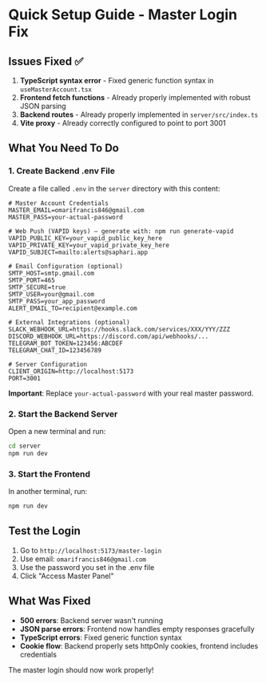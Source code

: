 # Quick Setup Guide - Master Login Fix

## Issues Fixed ✅
1. **TypeScript syntax error** - Fixed generic function syntax in `useMasterAccount.tsx`
2. **Frontend fetch functions** - Already properly implemented with robust JSON parsing
3. **Backend routes** - Already properly implemented in `server/src/index.ts`
4. **Vite proxy** - Already correctly configured to point to port 3001

## What You Need To Do

### 1. Create Backend .env File
Create a file called `.env` in the `server` directory with this content:

```env
# Master Account Credentials
MASTER_EMAIL=omarifrancis846@gmail.com
MASTER_PASS=your-actual-password

# Web Push (VAPID keys) — generate with: npm run generate-vapid
VAPID_PUBLIC_KEY=your_vapid_public_key_here
VAPID_PRIVATE_KEY=your_vapid_private_key_here
VAPID_SUBJECT=mailto:alerts@saphari.app

# Email Configuration (optional)
SMTP_HOST=smtp.gmail.com
SMTP_PORT=465
SMTP_SECURE=true
SMTP_USER=your@gmail.com
SMTP_PASS=your_app_password
ALERT_EMAIL_TO=recipient@example.com

# External Integrations (optional)
SLACK_WEBHOOK_URL=https://hooks.slack.com/services/XXX/YYY/ZZZ
DISCORD_WEBHOOK_URL=https://discord.com/api/webhooks/...
TELEGRAM_BOT_TOKEN=123456:ABCDEF
TELEGRAM_CHAT_ID=123456789

# Server Configuration
CLIENT_ORIGIN=http://localhost:5173
PORT=3001
```

**Important**: Replace `your-actual-password` with your real master password.

### 2. Start the Backend Server
Open a new terminal and run:
```bash
cd server
npm run dev
```

### 3. Start the Frontend
In another terminal, run:
```bash
npm run dev
```

## Test the Login
1. Go to `http://localhost:5173/master-login`
2. Use email: `omarifrancis846@gmail.com`
3. Use the password you set in the .env file
4. Click "Access Master Panel"

## What Was Fixed
- **500 errors**: Backend server wasn't running
- **JSON parse errors**: Frontend now handles empty responses gracefully
- **TypeScript errors**: Fixed generic function syntax
- **Cookie flow**: Backend properly sets httpOnly cookies, frontend includes credentials

The master login should now work properly!



